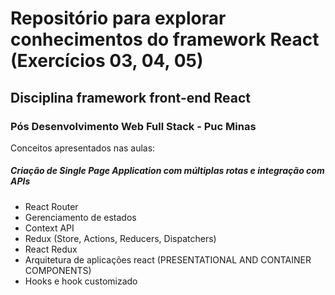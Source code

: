 # Repositório para explorar conhecimentos do framework React (Exercícios 03, 04, 05)
## Disciplina framework front-end React
### Pós Desenvolvimento Web Full Stack - Puc Minas

Conceitos apresentados nas aulas:

##### Criação de Single Page Application com múltiplas rotas e integração com APIs

* React Router
* Gerenciamento de estados
* Context API
* Redux (Store, Actions, Reducers, Dispatchers)
* React Redux
* Arquitetura de aplicações react (PRESENTATIONAL AND CONTAINER COMPONENTS)
* Hooks e hook customizado